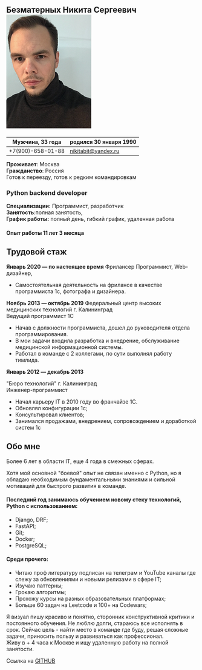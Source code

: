 ## Безматерных Никита Сергеевич ![photo.png](photo.png)
| Мужчина, 33 года | родился 30 января 1990 | 
|------------------|------------------------|
|+7(900)-658-01-88  |nikitabit@yandex.ru    |

**Проживает**: Москва  
**Гражданство**: Россия  
Готов к переезду, готов к редким командировкам

### **Python backend developer**

**Специализации:** Программист, разработчик  
**Занятость**:полная занятость,   
**График работы:** полный день, гибкий график, удаленная работа  

#### Опыт работы 11 лет 3 месяца

## Трудовой стаж

**Январь 2020 — по настоящее время**
Фрилансер
Программист, Web-дизайнер,   
- Cамостоятельная деятельность на фрилансе в качестве программиста 1с, фотографа и дизайнера.

**Ноябрь 2013 — октябрь 2019**
Федеральный центр высоких медицинских технологий г. Калининград  
Ведущий программист 1C  
- Начав с должности программиста, дошел до руководителя отдела программирования. 
- В мои задачи входила разработка и внедрение, обслуживание медицинской информационной системы. 
- Работал в команде с 2 коллегами, по сути выполнял работу тимлида.  

**Январь 2012 — декабрь 2013**

"Бюро технологий" г. Калининград  
Инженер-программист  
- Начал карьеру IT в 2010 году во франчайзе 1С.  
- Обновлял конфигурации 1с;  
- Консультировал клиентов;  
- Занимался продажами, внедрением, сопровождением и доработкой систем 1с  

## Обо мне
Более 6 лет в области IT, еще 4 года в смежных сферах.

Хотя мой основной "боевой" опыт не связан именно с Python, но я обладаю необходимым фундаментальными знаниями и сильной мотиваций для быстрого развития в команде.

#### Последний год занимаюсь обучением новому стеку технологий, Python c использованием:
- Django, DRF;
- FastAPI;
- Git;
- Docker;
- PostgreSQL;

#### Среди прочего:
- Читаю проф литературу подписан на телеграм и YouTube каналы где слежу за обновлениями и новыми релизами в сфере IT;
- Изучаю паттерны;
- Грокаю алгоритмы;
- Прохожу курсы на разных образовательных платформах;
- Больше 60 задач на Leetcode и 100+ на Сodewars;

Я визуал пишу красиво и понятно, сторонник конструктивной критики и постоянного обучения. Не люблю долги, стараюсь все исполнять в срок. Сейчас цель - найти место в команде где буду, решая сложные задачи, приносить пользу и развиваться как профессионал.  
Живу в + 4 часа к Москве и ищу удаленную работу на полной занятости.  

Ссылка на [GITHUB](https://github.com/NikBez)
